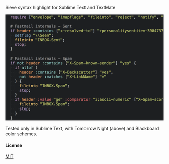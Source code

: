 
Sieve syntax highlight for Sublime Text and TextMate

![screenshot with tomorrow theme](screenshot.png)

Tested only in Sublime Text, with Tomorrow Night (above) and Blackboard color schemes.

#### License

[MIT](LICENSE)
